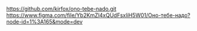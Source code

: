 https://github.com/kirfox/ono-tebe-nado.git  
https://www.figma.com/file/Yb2KmZl4xQUdFsxliH5W01/Оно-тебе-надо?node-id=1%3A165&mode=dev
